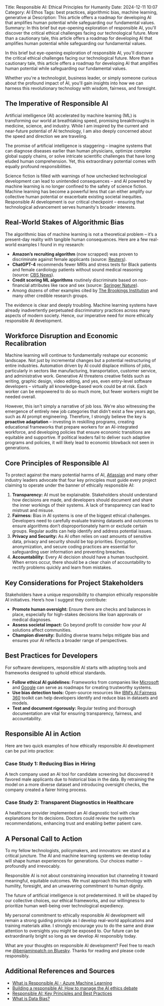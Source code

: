 Title: Responsible AI: Ethical Principles for Humanity
Date: 2024-12-11 10:07
Category: AI Ethos
Tags: best practices, algorithmic bias, machine learning, generative ai
Description: This article offers a roadmap for developing AI that amplifies human potential while safeguarding our fundamental values.
Summary: In this brief but eye-opening exploration of responsible AI, you'll discover the critical ethical challenges facing our technological future. More than a cautionary tale, this article offers a roadmap for developing AI that amplifies human potential while safeguarding our fundamental values.

In this brief but eye-opening exploration of responsible AI, you'll discover the critical ethical challenges facing our technological future. More than a cautionary tale, this article offers a roadmap for developing AI that amplifies human potential while safeguarding our fundamental values.

Whether you're a technologist, business leader, or simply someone curious about the profound impact of AI, you'll gain insights into how we can harness this revolutionary technology with wisdom, fairness, and foresight.

## The Imperative of Responsible AI

Artificial intelligence (AI) accelerated by machine learning (ML) is transforming our world at breathtaking speed, promising breakthroughs in medicine, science, and industry. While I am inspired by the current and near-future potential of AI technology, I am also deeply concerned about the speed and direction we are traveling.

The promise of artificial intelligence is staggering – imagine systems that can diagnose diseases earlier than human physicians, optimize complex global supply chains, or solve intricate scientific challenges that have long eluded human comprehension. Yet, this extraordinary potential comes with equally profound responsibilities.

Science fiction is filled with warnings of how unchecked technological development can lead to unintended consequences – and AI powered by machine learning is no longer confined to the safety of science fiction. Machine learning has become a powerful lens that can either amplify our collective human potential or exacerbate existing societal inequities. Responsible AI development is our critical checkpoint – ensuring that technological advancement serves humanity's broader interests.

## Real-World Stakes of Algorithmic Bias

The algorithmic bias of machine learning is not a theoretical problem – it’s a present-day reality with tangible human consequences. Here are a few real-world examples I found in my research:

- **Amazon’s recruiting algorithm** (now scrapped) was proven to discriminate against female applicants (source: [Reuters](https://www.reuters.com/article/world/insight-amazon-scraps-secret-ai-recruiting-tool-that-showed-bias-against-women-idUSKCN1MK0AG/)).
- **ChatGPT-4** recommends fewer MRIs and stress tests for Black patients and female cardiology patients without sound medical reasoning (source: [CBS News](https://www.cbsnews.com/sanfrancisco/news/ai-chatbots-are-supposed-to-improve-health-care-but-research-says-some-are-perpetuating-racism-2/)).
- **Credit scoring ML algorithms** routinely discriminate based on non-financial attributes like race and sex (source: [Springer Nature](https://link.springer.com/article/10.1007/s00146-023-01676-3)).
- Among dozens of other examples cited by [The Brookings Institution](https://www.brookings.edu/articles/algorithmic-bias-detection-and-mitigation-best-practices-and-policies-to-reduce-consumer-harms/) and many other credible research groups.

The evidence is clear and deeply troubling. Machine learning systems have already inadvertently perpetuated discriminatory practices across many aspects of modern society. Hence, our imperative need for more ethically responsible AI development.

## Workforce Disruption and Economic Recalibration

Machine learning will continue to fundamentally reshape our economic landscape. Not just by incremental changes but a potential restructuring of entire industries. Automation driven by AI could displace millions of jobs, particularly in sectors like manufacturing, transportation, customer service, and administrative work. Generative AI threatens creative fields such as writing, graphic design, video editing, and yes, even entry-level software developers – virtually all knowledge-based work could be at risk. Each worker can be empowered to do so much more, but fewer workers might be needed overall.

However, this isn't simply a narrative of job loss. We're also witnessing the emergence of entirely new job categories that didn't exist a few years ago, such as AI prompt engineering. Therefore, I strongly believe the key is **proactive adaptation** – investing in reskilling programs, creating educational frameworks that prepare workers for an AI-integrated workforce, and developing policies that ensure economic transitions are equitable and supportive. If political leaders fail to deliver such adaptive programs and policies, it will likely lead to economic blowback not seen in generations.

## Core Principles of Responsible AI

To protect against the many potential harms of AI, [Atlassian](https://www.atlassian.com/blog/artificial-intelligence/responsible-ai) and many other industry leaders advocate that four key principles must guide every project claiming to operate under the banner of ethically responsible AI:

1. **Transparency:** AI must be explainable. Stakeholders should understand how decisions are made, and developers should document and share the inner workings of their systems. A lack of transparency can lead to mistrust and misuse.
2. **Fairness:** Bias in AI systems is one of the biggest ethical challenges. Developers need to carefully evaluate training datasets and outcomes to ensure algorithms don’t disproportionately harm or exclude certain groups. Regular audits can help identify and address potential issues.
3. **Privacy and Security:** As AI often relies on vast amounts of sensitive data, privacy and security should be top priorities. Encryption, anonymization, and secure coding practices are essential for safeguarding user information and preventing breaches.
4. **Accountability:** Every AI decision should have a human touchpoint. When errors occur, there should be a clear chain of accountability to rectify problems quickly and learn from mistakes.

## Key Considerations for Project Stakeholders
Stakeholders have a unique responsibility to champion ethically responsible AI initiatives. Here’s how I suggest they contribute:

* **Promote human oversight:** Ensure there are checks and balances in place, especially for high-stakes decisions like loan approvals or medical diagnoses.
* **Assess societal impact:** Go beyond profit to consider how your AI solutions affect communities.
* **Champion diversity:** Building diverse teams helps mitigate bias and ensures your AI reflects a broader range of perspectives.

## Best Practices for Developers
For software developers, responsible AI starts with adopting tools and frameworks designed to uphold ethical standards.

* **Follow ethical AI guidelines:** Frameworks from companies like [Microsoft](https://www.microsoft.com/en-us/ai/responsible-ai) and [Google](https://ai.google/responsibility/principles/) can serve as roadmaps for creating trustworthy systems.
* **Use bias detection tools:** Open-source resources like [IBM’s AI Fairness 360](https://aif360.res.ibm.com/) toolkit can help developers identify and reduce bias in datasets and models.
* **Test and document rigorously:** Regular testing and thorough documentation are vital for ensuring transparency, fairness, and accountability.

## Responsible AI in Action
Here are two quick examples of how ethically responsible AI development can be put into practice:

### Case Study 1: Reducing Bias in Hiring
A tech company used an AI tool for candidate screening but discovered it favored male applicants due to historical bias in the data. By retraining the model on a more diverse dataset and introducing oversight checks, the company created a fairer hiring process.

### Case Study 2: Transparent Diagnostics in Healthcare
A healthcare provider implemented an AI diagnostic tool with clear explanations for its decisions. Doctors could review the system’s recommendations, enhancing trust and enabling better patient care.

## A Personal Call to Action

To my fellow technologists, policymakers, and innovators: we stand at a critical juncture. The AI and machine learning systems we develop today will shape human experiences for generations. Our choices matter – profoundly and irrevocably.

Responsible AI is not about constraining innovation but channeling it toward meaningful, equitable outcomes. We must approach this technology with humility, foresight, and an unwavering commitment to human dignity.

The future of artificial intelligence is not predetermined. It will be shaped by our collective choices, our ethical frameworks, and our willingness to prioritize human well-being over technological expediency.

My personal commitment to ethically responsible AI development will remain a strong guiding principle as I develop real-world applications and training materials alike. I strongly encourage you to do the same and draw attention to oversights you might be exposed to. Our future can be extraordinarily bright so long as we develop AI responsibly today.

What are your thoughts on responsible AI development? Feel free to reach me [@benjaminpatch on Bluesky](https://bsky.app/profile/benjaminpatch.bsky.social). Thanks for reading and please code responsibly.

## Additional References and Sources

- [What is Responsible AI - Azure Machine Learning](https://learn.microsoft.com/en-us/azure/machine-learning/concept-responsible-ai?view=azureml-api-2)
- [Building a responsible AI: How to manage the AI ethics debate](https://www.iso.org/artificial-intelligence/responsible-ai-ethics)
- [Responsible AI: Key Principles and Best Practices](https://www.atlassian.com/blog/artificial-intelligence/responsible-ai)
- [What is Data Bias?](https://www.ibm.com/think/topics/data-bias)
